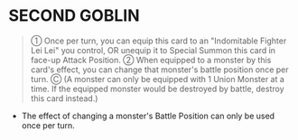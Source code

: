 
# SECOND GOBLIN  
> ① Once per turn, you can equip this card to an "Indomitable Fighter Lei Lei" you control, OR unequip it to Special Summon this card in face-up Attack Position. ② When equipped to a monster by this card's effect, you can change that monster's battle position once per turn. Ⓒ (A monster can only be equipped with 1 Union Monster at a time. If the equipped monster would be destroyed by battle, destroy this card instead.)

*   The effect of changing a monster's Battle Position can only be used once per turn.

  